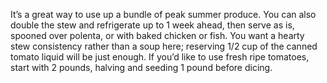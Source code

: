 It’s a great way to use up a bundle of peak summer produce. You can also double the stew and refrigerate up to 1 week ahead, then serve as is, spooned over polenta, or with baked chicken or fish. You want a hearty stew consistency rather than a soup here; reserving 1/2 cup of the canned tomato liquid will be just enough. If you’d like to use fresh ripe tomatoes, start with 2 pounds, halving and seeding 1 pound before dicing. 